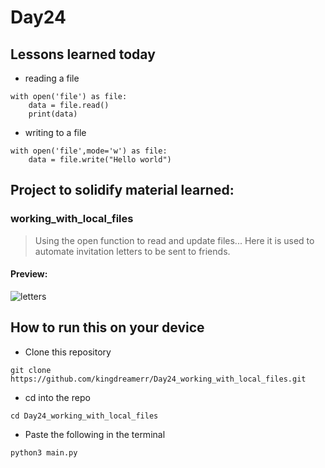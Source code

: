 # Day24

## Lessons learned today

- reading a file
```
with open('file') as file:
    data = file.read()
    print(data)

```
- writing to a file
```
with open('file',mode='w') as file:
    data = file.write("Hello world")
```


## Project to solidify material learned: 

### working_with_local_files

> Using the open function to read and update files... Here it is used to automate invitation letters to be sent to friends.


#### Preview:

![letters](./letters.png)

## How to run this on your device

- Clone this repository
```
git clone https://github.com/kingdreamerr/Day24_working_with_local_files.git
```
- cd into the repo
```
cd Day24_working_with_local_files
```

- Paste the following in the terminal 
```
python3 main.py
```